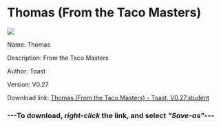 # Thomas (From the Taco Masters)

<img src = "https://raw.githubusercontent.com/Arbiter1223/Koukou-Gurashi-Custom-Students/master/Students/Files/Thomas%20(From%20the%20Taco%20Masters).png">

Name: Thomas

Description: From the Taco Masters

Author: Toast

Version: V0.27

Download link: <a href="https://raw.githubusercontent.com/Arbiter1223/Koukou-Gurashi-Custom-Students/master/Students/Files/Thomas%20(From%20the%20Taco%20Masters)%20-%20Toast%2C%20V0.27.student">Thomas (From the Taco Masters) - Toast, V0.27.student</a>

### ---**To download, _right-click_ the link, and select _"Save-as"_**---

